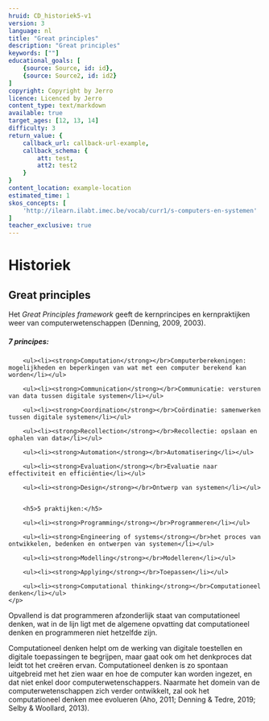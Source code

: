 ```yaml
---
hruid: CD_historiek5-v1
version: 3
language: nl
title: "Great principles"
description: "Great principles"
keywords: [""]
educational_goals: [
    {source: Source, id: id}, 
    {source: Source2, id: id2}
]
copyright: Copyright by Jerro
licence: Licenced by Jerro
content_type: text/markdown
available: true
target_ages: [12, 13, 14]
difficulty: 3
return_value: {
    callback_url: callback-url-example,
    callback_schema: {
        att: test,
        att2: test2
    }
}
content_location: example-location
estimated_time: 1
skos_concepts: [
    'http://ilearn.ilabt.imec.be/vocab/curr1/s-computers-en-systemen'
]
teacher_exclusive: true
---
```


# Historiek

## Great principles
Het *Great Principles framework* geeft de kernprincipes en kernpraktijken weer van computerwetenschappen (Denning, 2009, 2003). 

<div class="alert alert-box alert-dark">
    <p>
        <h5>7 principes:</h5> 

        <ul><li><strong>Computation</strong></br>Computerberekeningen: mogelijkheden en beperkingen van wat met een computer berekend kan worden</li></ul>

        <ul><li><strong>Communication</strong></br>Communicatie: versturen van data tussen digitale systemen</li></ul>

        <ul><li><strong>Coordination</strong></br>Coördinatie: samenwerken tussen digitale systemen</li></ul>

        <ul><li><strong>Recollection</strong></br>Recollectie: opslaan en ophalen van data</li></ul>

        <ul><li><strong>Automation</strong></br>Automatisering</li></ul>

        <ul><li><strong>Evaluation</strong></br>Evaluatie naar effectiviteit en efficiëntie</li></ul>

        <ul><li><strong>Design</strong></br>Ontwerp van systemen</li></ul> 


        <h5>5 praktijken:</h5> 

        <ul><li><strong>Programming</strong></br>Programmeren</li></ul>

        <ul><li><strong>Engineering of systems</strong></br>het proces van ontwikkelen, bedenken en ontwerpen van systemen</li></ul>

        <ul><li><strong>Modelling</strong></br>Modelleren</li></ul>

        <ul><li><strong>Applying</strong></br>Toepassen</li></ul>
        
        <ul><li><strong>Computational thinking</strong></br>Computationeel denken</li></ul> 
    </p>
</div>

Opvallend is dat programmeren afzonderlijk staat van computationeel denken, wat in de lijn ligt met de algemene opvatting dat computationeel denken en programmeren niet hetzelfde zijn. 

Computationeel denken helpt om de werking van digitale toestellen en digitale toepassingen te begrijpen, maar gaat ook om het denkproces dat leidt tot het  creëren ervan. Computationeel denken is zo spontaan uitgebreid met het zien waar en hoe de computer kan worden ingezet, en dat niet enkel door computerwetenschappers. Naarmate het domein van de computerwetenschappen zich verder ontwikkelt, zal ook het computationeel denken mee evolueren (Aho, 2011; Denning & Tedre, 2019; Selby & Woollard, 2013).